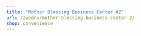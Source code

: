 ```yaml
---
title: "Mother Blessing Business Center #2"
url: /zwedru/mother-blessing-business-center-2/
shop: convenience
---
```

